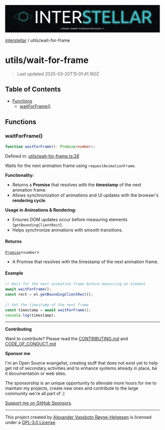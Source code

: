 <div><img alt="SPECCER logo" src="https://raw.githubusercontent.com/phun-ky/interstellar/main/public/interstellar-header.png" style="max-height:120px;"/></div>

[interstellar](../README.md) / utils/wait-for-frame

# utils/wait-for-frame

> Last updated 2025-03-20T15:01:41.160Z

## Table of Contents

- [Functions](#functions)
  - [waitForFrame()](#waitforframe)

## Functions

### waitForFrame()

```ts
function waitForFrame(): Promise<number>;
```

Defined in:
[utils/wait-for-frame.ts:26](https://github.com/phun-ky/interstellar/blob/main/src/utils/wait-for-frame.ts#L26)

Waits for the next animation frame using `requestAnimationFrame`.

**Functionality:**

- Returns a **Promise** that resolves with the **timestamp** of the next
  animation frame.
- Allows synchronization of animations and UI updates with the browser's
  **rendering cycle**.

**Usage in Animations & Rendering:**

- Ensures DOM updates occur before measuring elements (`getBoundingClientRect`).
- Helps synchronize animations with smooth transitions.

#### Returns

[`Promise`](https://developer.mozilla.org/docs/Web/JavaScript/Reference/Global_Objects/Promise)<`number`>

- A Promise that resolves with the timestamp of the next animation frame.

#### Example

```ts
// Wait for the next animation frame before measuring an element
await waitForFrame();
const rect = el.getBoundingClientRect();

// Get the timestamp of the next frame
const timestamp = await waitForFrame();
console.log(timestamp);
```

---

**Contributing**

Want to contribute? Please read the
[CONTRIBUTING.md](https://github.com/phun-ky/interstellar/blob/main/CONTRIBUTING.md)
and
[CODE_OF_CONDUCT.md](https://github.com/phun-ky/interstellar/blob/main/CODE_OF_CONDUCT.md)

**Sponsor me**

I'm an Open Source evangelist, creating stuff that does not exist yet to help
get rid of secondary activities and to enhance systems already in place, be it
documentation or web sites.

The sponsorship is an unique opportunity to alleviate more hours for me to
maintain my projects, create new ones and contribute to the large community
we're all part of :)

[Support me on GitHub Sponsors](https://github.com/sponsors/phun-ky).

---

This project created by [Alexander Vassbotn Røyne-Helgesen](http://phun-ky.net)
is licensed under a
[GPL-3.0 License](https://choosealicense.com/licenses/gpl-3.0/).
